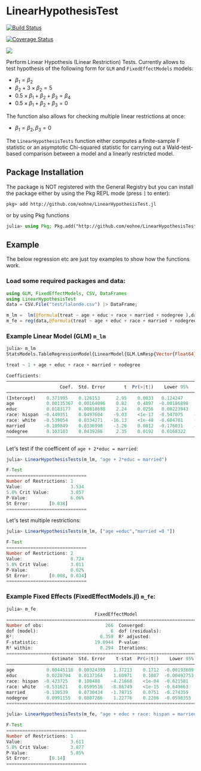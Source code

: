 # LinearHypothesisTest
[![Build Status](https://github.com/eohne/LinearHypothesisTest.jl/actions/workflows/CI.yml/badge.svg)](https://github.com/eohne/LinearHypothesisTest.jl/actions/workflows/CI.yml)

[![Coverage Status](http://codecov.io/github/eohne/LinearHypothesisTest.jl/coverage.svg?branch=master)](http://codecov.io/github/eohne/LinearHypothesisTest.jl?branch=master)

[![][docs-stable-img]][docs-stable-url]    


Perform Linear Hypothesis (Linear Restriction) Tests. Currently allows to test hypothesis of the following form for `GLM` and `FixedEffectModels` models:
 * $` \beta_1 = \beta_2`$
 * $` \beta_2 + 3 \times \beta_2 =5`$
 * $` 0.5 \times \beta_1 + \beta_2 + \beta_3 = \beta_4`$
 * $` 0.5 \times \beta_1 + \beta_2 + \beta_3 = 0`$

The function also allows for checking multiple linear restrictions at once:
 * $` \beta_1 = \beta_2, \beta_3=0`$  

The `LinearHypothesisTests` function either computes a finite-sample F statistic or an asymptotic Chi-squared statistic for carrying out a Wald-test-based comparison between a model and a linearly restricted model.  


## Package Installation

The package is NOT registered with the General Registry but you can install the package either by using the Pkg REPL mode (press `]` to enter):
```
pkg> add http://github.com/eohne/LinearHypothesisTest.jl
```
or by using Pkg functions
```julia
julia> using Pkg; Pkg.add("http://github.com/eohne/LinearHypothesisTest.jl")
```

[docs-stable-img]: https://img.shields.io/badge/docs-dev-blue.svg
[docs-stable-url]: https://eohne.github.io/LinearHypothesisTest.jl/dev/

## Example
The below regression etc are just toy examples to show how the functions work.  


### Load some required packages and data:
```julia
using GLM, FixedEffectModels, CSV, DataFrames
using LinearHypothesisTest
data = CSV.File("test/lalonde.csv") |> DataFrame;

m_lm =  lm(@formula(treat ~ age + educ + race + married + nodegree ),data);
m_fe = reg(data,@formula(treat ~ age + educ + race + married + nodegree  + fe(re74)),Vcov.cluster(:Column1));
```  


### Example Linear Model (GLM) `m_lm` 


```julia
julia> m_lm
StatsModels.TableRegressionModel{LinearModel{GLM.LmResp{Vector{Float64}}, GLM.DensePredChol{Float64, LinearAlgebra.CholeskyPivoted{Float64, Matrix{Float64}, Vector{Int64}}}}, Matrix{Float64}}

treat ~ 1 + age + educ + race + married + nodegree

Coefficients:
─────────────────────────────────────────────────────────────────────────────────
                    Coef.  Std. Error       t  Pr(>|t|)    Lower 95%    Upper 95%
─────────────────────────────────────────────────────────────────────────────────
(Intercept)    0.371995    0.126153      2.95    0.0033   0.124247     0.619744
age            0.00135367  0.00164096    0.82    0.4097  -0.00186898   0.00457632
educ           0.0183177   0.00818698    2.24    0.0256   0.00223943   0.0343959
race: hispan  -0.449351    0.0497604    -9.03    <1e-17  -0.547075    -0.351628
race: white   -0.539054    0.0334271   -16.13    <1e-48  -0.604701    -0.473407
married       -0.109849    0.0336998    -3.26    0.0012  -0.176031    -0.0436663
nodegree       0.103103    0.0439286     2.35    0.0192   0.0168322    0.189373
─────────────────────────────────────────────────────────────────────────────────
```  


Let's test if the coefficent of `age + 2*educ = married`:
```julia
julia> LinearHypothesisTests(m_lm, "age + 2*educ = married")

F-Test
==============================
Number of Restrictions: 1
Value:                  3.534
5.0% Crit Value:        3.857
P-Value:                6.06%
St Error:       [0.038]
==============================
```  


Let's test multiple restrictions: 
```julia
julia> LinearHypothesisTests(m_lm, ["age =educ","married =0 "])

F-Test
==============================
Number of Restrictions: 2
Value:                  8.724
5.0% Crit Value:        3.011
P-Value:                0.02%
St Error:       [0.008, 0.034]
==============================
```

### Example Fixed Effects (FixedEffectModels.jl) `m_fe`:  

```julia
julia> m_fe
                                 FixedEffectModel
==================================================================================
Number of obs:                       266  Converged:                          true
dof (model):                           6  dof (residuals):                     265
R²:                                0.359  R² adjusted:                       0.320
F-statistic:                     19.0944  P-value:                           0.000
R² within:                         0.294  Iterations:                            1
==================================================================================
                 Estimate  Std. Error    t-stat  Pr(>|t|)    Lower 95%   Upper 95%
──────────────────────────────────────────────────────────────────────────────────
age            0.00445118  0.00324399   1.37213    0.1712  -0.00193609   0.0108385
educ           0.0220794   0.0137164    1.60971    0.1087  -0.00492753   0.0490864
race: hispan  -0.423725    0.100488    -4.21668    <1e-04  -0.621581    -0.225869
race: white   -0.531621    0.0599516   -8.86749    <1e-15  -0.649663    -0.413578
married       -0.130539    0.0730434   -1.78715    0.0751  -0.274359     0.0132798
nodegree       0.0991155   0.0807286    1.22776    0.2206  -0.0598355    0.258066
==================================================================================
```  

  
```julia
julia> LinearHypothesisTests(m_fe, "age + educ + race: hispan = married")

F-Test
==============================
Number of Restrictions: 1
Value:                  3.611
5.0% Crit Value:        3.877
P-Value:                5.85%
St Error:       [0.14]
==============================
```